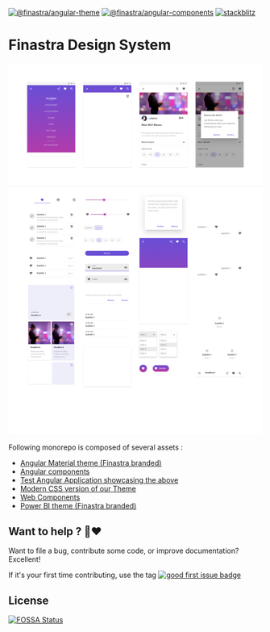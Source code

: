 [![@finastra/angular-theme](https://img.shields.io/npm/v/@finastra/angular-theme?label=angular-theme&style=flat-square)](https://www.npmjs.com/package/@finastra/angular-theme)
[![@finastra/angular-components](https://img.shields.io/npm/v/@finastra/angular-components?label=angular-components&style=flat-square)](https://www.npmjs.com/package/@finastra/angular-components)
[![stackblitz](https://img.shields.io/badge/stackblitz-ffdcbot-brightgreen?style=flat-square)](https://stackblitz.com/@ffdcbot)

# Finastra Design System

![](./.github/assets/design-kit-foundations.png)

Following monorepo is composed of several assets :

- [Angular Material theme (Finastra branded)](./themes/angular-theme/README.md)
- [Angular components](./libs/angular-components/README.md)
- [Test Angular Application showcasing the above](https://lucid-bassi-bfa8cc.netlify.app/)
- [Modern CSS version of our Theme](./themes/fds-theme/README.md)
- [Web Components](./libs/web-components/README.md)
- [Power BI theme (Finastra branded)](./themes/power-bi-theme/README.md)

## Want to help ? 🤗❤️

Want to file a bug, contribute some code, or improve documentation?
Excellent!

If it's your first time contributing, use the tag [![good first issue badge](https://img.shields.io/badge/-good%20first%20issue-blueviolet?style=flat-square)](https://github.com/finastra/finastra-design-system/issues?q=is%3Aissue+is%3Aopen+label%3A%22good+first+issue%22)

## License

[![FOSSA Status](https://app.fossa.com/api/projects/git%2Bgithub.com%2FFinastra%2Ffinastra-design-system.svg?type=large)](https://app.fossa.com/projects/git%2Bgithub.com%2FFinastra%2Ffinastra-design-system?ref=badge_large) 
